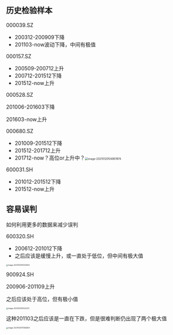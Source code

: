 ## 历史检验样本

000039.SZ

- 200312-200909下降
- 201103-now波动下降，中间有极值



000157.SZ

- 200509-200712上升
- 200712-201512下降
- 201512-now上升



000528.SZ

201006-201603下降

201603-now上升



000680.SZ

- 201009-201512下降
- 201512-201712上升
- 201712-now？高位or上升中？<img src="/Users/zch/Library/Application Support/typora-user-images/image-20210120104901974.png" alt="image-20210120104901974" style="zoom:50%;" />

600031.SH 

- 201012-201512下降
- 201512-now上升





## 容易误判

如何利用更多的数据来减少误判



600320.SH

- 200612-201012下降
- 之后应该是缓慢上升，或一直处于低位，但中间有极大值

<img src="/Users/zch/Library/Application Support/typora-user-images/image-20210120105124154.png" alt="image-20210120105124154" style="zoom:33%;" />

900924.SH

200906-201109上升

之后应该处于高位，但有极小值

<img src="/Users/zch/Library/Application Support/typora-user-images/image-20210120105212211.png" alt="image-20210120105212211" style="zoom:33%;" />





这种201103之后应该是一直在下跌，但是很难判断仍出现了两个极大值

<img src="/Users/zch/Library/Application Support/typora-user-images/image-20210120111356664.png" alt="image-20210120111356664" style="zoom:33%;" />